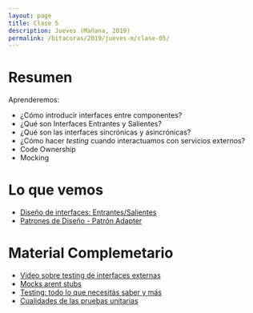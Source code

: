 ```yaml
---
layout: page
title: Clase 5
description: Jueves (Mañana, 2019)
permalink: /bitacoras/2019/jueves-m/clase-05/
---
```

# Resumen

Aprenderemos:

* ¿Cómo introducir interfaces entre componentes?
* ¿Qué son Interfaces Entrantes y Salientes?
* ¿Qué son las interfaces sincrónicas y asincrónicas?
* ¿Cómo hacer _testing_ cuando interactuamos con servicios externos?
* Code Ownership
* Mocking

# Lo que vemos

- [Diseño de interfaces: Entrantes/Salientes](https://docs.google.com/document/d/1LurA-bCEHhCsIPFiFg1rqfIdfe5SdS4wBePfG45nDqg/edit#)
- [Patrones de Diseño - Patrón Adapter](https://github.com/dieforfree/edsebooks/blob/master/ebooks/Design%20Patterns%2C%20Elements%20of%20Reusable%20Object-Oriented%20Software.pdf)

# Material Complemetario

- [Video sobre testing de interfaces externas](https://www.youtube.com/watch?v=-p7_NUDLRB0&index=1&list=PLTpxfh7PF3OpJSMNNPaYxLJii3Xm7PPA_)
- [Mocks arent stubs](https://martinfowler.com/articles/mocksArentStubs.html)
- [Testing: todo lo que necesitás saber y más](https://docs.google.com/document/d/11mVR-4wEZhlQMDEqrfQeYLypEsrSqXv98dr78SA0Oq4)
- [Cualidades de las pruebas unitarias](https://docs.google.com/document/d/11mVR-4wEZhlQMDEqrfQeYLypEsrSqXv98dr78SA0Oq4)